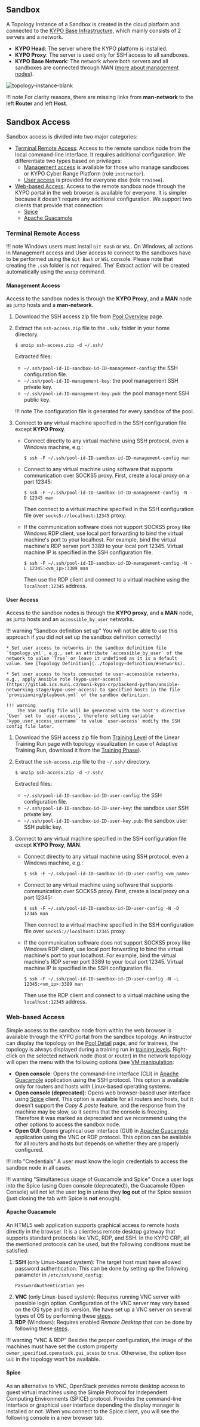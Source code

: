 ## Sandbox

A Topology Instance of a Sandbox is created in the cloud platform and connected to the [KYPO Base Infrastructure](../../../installation-guide/base-infrastructure/), which mainly consists of 2 servers and a network.

* **KYPO Head**: The server where the KYPO platform is installed.
* **KYPO Proxy**: The server is used only for SSH access to all sandboxes.
* **KYPO Base Network**: The network where both servers and all sandboxes are connected through MAN ([more about management nodes](../topology-instance/#topology-instance-management)).

![topology-instance-blank](../../img/user-guide-advanced/sandboxes/topology-instance-blank.png)

!!! note
    For clarity reasons, there are missing links from **man-network** to the left **Router** and left **Host**.

## Sandbox Access

Sandbox access is divided into two major categories: 

* [Terminal Remote Access](#terminal-remote-access):  Access to the remote sandbox node from the local command-line interface. It requires additional configuration. We differentiate two types based on privileges:
     * [Management access](#management-access) is available for those who manage sandboxes or KYPO Cyber Range Platform (role `instructor`). 
     * [User access](#user-access) is provided for everyone else (role `trainee`).
* [Web-based Access](#web-based-access): Access to the remote sandbox node through the KYPO portal in the web browser is available for everyone. It is simpler because it doesn't require any additional configuration. We support two clients that provide that connection: 
    * [Spice](#spice)
    * [Apache Guacamole](#apache-guacamole) 


### Terminal Remote Access

!!! note
    Windows users must install `Git Bash` or `WSL`. On Windows, all actions in Management access and User access to connect to the sandboxes have to be performed using the `Git Bash` or `WSL` console. Please note that creating the `.ssh` folder is not required. The' Extract action' will be created automatically using the `unzip` command.


#### Management Access

Access to the sandbox nodes is through the **KYPO Proxy**, and a **MAN** node as jump hosts and a **man-network**.

1. Download the SSH access zip file from [Pool Overview](../../../user-guide-basic/sandbox-agenda/pool/#pool-overview) page.

2. Extract the `ssh-access.zip` file to the `.ssh/` folder in your home directory.

    ```shell
    $ unzip ssh-access.zip -d ~/.ssh/
    ```

    Extracted files:

    * `~/.ssh/pool-id-ID-sandbox-id-ID-management-config`: the SSH configuration file.
    * `~/.ssh/pool-id-ID-management-key`: the pool management SSH private key.
    * `~/.ssh/pool-id-ID-management-key.pub`: the pool management SSH public key.

    !!! note
        The configuration file is generated for every sandbox of the pool.

3. Connect to any virtual machine specified in the SSH configuration file except **KYPO Proxy**.

    * Connect directly to any virtual machine using SSH protocol, even a Windows machine, e.g.:

        ```shell
        $ ssh -F ~/.ssh/pool-id-ID-sandbox-id-ID-management-config man
        ```

    * Connect to any virtual machine using software that supports communication over SOCKS5 proxy.
        First, create a local proxy on a port 12345:

        ```shell
        $ ssh -F ~/.ssh/pool-id-ID-sandbox-id-ID-management-config -N -D 12345 man
        ```

        Then connect to a virtual machine specified in the SSH configuration file over `socks5://localhost:12345` proxy.

    * If the communication software does not support SOCKS5 proxy like Windows RDP client,
      use local port forwarding to bind the virtual machine's port to your localhost.
      For example, bind the virtual machine's RDP server port 3389 to your local port 12345.
      Virtual machine IP is specified in the SSH configuration file.

        ```shell
        $ ssh -F ~/.ssh/pool-id-ID-sandbox-id-ID-management-config -N -L 12345:<vm_ip>:3389 man
        ```

        Then use the RDP client and connect to a virtual machine using the `localhost:12345` address.

#### User Access
Access to the sandbox nodes is through the **KYPO proxy**, and a **MAN** node, as jump hosts and an `accessible_by_user` networks.

!!! warning "Sandbox definition set up"
    You will not be able to use this approach if you did not set up the sandbox definition correctly!

    * Set user access to networks in the sandbox definition file `topology.yml`, e.g., set an attribute `accessible_by_user` of the network to value `True` or leave it undefined as it is a default value. See [Topology Definition](../topology-definition/#networks).

    * Set user access to hosts connected to user-accessible networks, e.g., apply Ansible role [kypo-user-access](https://gitlab.ics.muni.cz/muni-kypo-crp/backend-python/ansible-networking-stage/kypo-user-access) to specified hosts in the file `provisioning/playbook.yml` of the sandbox definition.

    !!! warning
        The SSH config file will be generated with the host's directive `User` set to `user-access`, therefore setting variable `kypo_user_access_username` to value `user-access` modify the SSH config file later.

1. Download the SSH access zip file from [Training Level](../../../user-guide-basic/training-agenda/training-run/linear-training-run/#3-training-level) of the Linear Training Run page with topology visualization (in case of Adaptive Training Run, download it from the [Training Phase](../../../user-guide-basic/training-agenda/training-run/adaptive-training-run/#3-training-phase)).

2. Extract the `ssh-access.zip` file to the `~/.ssh/` directory.

    ```shell
    $ unzip ssh-access.zip -d ~/.ssh/
    ```

    Extracted files:

    * `~/.ssh/pool-id-ID-sandbox-id-ID-user-config`: the SSH configuration file.
    * `~/.ssh/pool-id-ID-sandbox-id-ID-user-key`: the sandbox user SSH private key.
    * `~/.ssh/pool-id-ID-sandbox-id-ID-user-key.pub`: the sandbox user SSH public key.

3. Connect to any virtual machine specified in the SSH configuration file except **KYPO Proxy**, **MAN**.

   * Connect directly to any virtual machine using SSH protocol, even a Windows machine, e.g.:

       ```shell
       $ ssh -F ~/.ssh/pool-id-ID-sandbox-id-ID-user-config <vm_name>
       ```

   * Connect to any virtual machine using software that supports communication over SOCKS5 proxy.
     First, create a local proxy on a port 12345:

       ```shell
       $ ssh -F ~/.ssh/pool-id-ID-sandbox-id-ID-user-config -N -D 12345 man
       ```

     Then connect to a virtual machine specified in the SSH configuration file over `socks5://localhost:12345` proxy.

   * If the communication software does not support SOCKS5 proxy like Windows RDP client,
     use local port forwarding to bind the virtual machine's port to your localhost.
     For example, bind the virtual machine's RDP server port 3389 to your local port 12345.
     Virtual machine IP is specified in the SSH configuration file.

       ```shell
       $ ssh -F ~/.ssh/pool-id-ID-sandbox-id-ID-user-config -N -L 12345:<vm_ip>:3389 man
       ```

     Then use the RDP client and connect to a virtual machine using the `localhost:12345` address.

### Web-based Access
Simple access to the sandbox node from within the web browser is available through the KYPO portal from the sandbox topology. An instructor can display the topology on the [Pool Detail](../../../user-guide-basic/sandbox-agenda/pool/#pool-detail) page, and for trainees, the topology is always displayed during a training run in [training levels](../../../user-guide-basic/training-agenda/training-run/linear-training-run/#3-training-level). Right-click on the selected network node (host or router) in the network topology will open the menu with the following options (see [VM manipulation](../../../user-guide-basic/training-agenda/training-run/linear-training-run/#vm-manipulation):

* **Open console**: Opens the command-line interface (CLI) in [Apache Guacamole](#apache-guacamole) application using the SSH protocol. This option is available only for routers and hosts with Linux-based operating systems. 
* **Open console (deprecated)**: Opens web browser-based user interface using [Spice](#spice) client. This option is available for all routers and hosts, but it doesn’t support the *Copy & paste* feature, and the response from the machine may be slow, so it seems that the console is freezing. Therefore it was marked as deprecated and we recommend using the other options to access the sandbox node.
* **Open GUI**: Opens graphical user interface (GUI) in [Apache Guacamole](#apache-guacamole) application using the VNC or RDP protocol. This option can be available for all routers and hosts but depends on whether they are properly configured.

!!! info "Credentials"
    A user must know the login credentials to access the sandbox node in all cases. 

!!! warning "Simultaneous usage of Guacamole and Spice"
    Once a user logs into the Spice (using Open console (deprecated)), the Guacamole (Open Console) will not let the user log in unless they **log out** of the Spice session (just closing the tab with Spice is **not** enough).

#### Apache Guacamole
An HTML5 web application supports graphical access to remote hosts directly in the browser. It is a clientless remote desktop gateway that supports standard protocols like VNC, RDP, and SSH. In the KYPO CRP, all the mentioned protocols can be used, but the following conditions must be satisfied:

1. **SSH** (only Linux-based system): The target host must have allowed password authentication. This can be done by setting up the following parameter in `/etc/ssh/sshd_config`: 
      ```
      PasswordAuthentication yes
      ```
2. **VNC** (only Linux-based system): Requires running VNC server with possible login option. Configuration of the VNC server may vary based on the OS type and its version. We have set up a VNC server on several types of OS by performing these [steps](https://gitlab.ics.muni.cz/muni-kypo-images/image-template/-/blob/master/REMOTE-ACCESS.md#vnc-linux).
3. **RDP** (Windows): Requires enabled *Remote Desktop* that can be done by following these [steps](https://gitlab.ics.muni.cz/muni-kypo-images/image-template/-/blob/master/REMOTE-ACCESS.md#rdp-windows). 

!!! warning "VNC & RDP" 
    Besides the proper configuration, the image of the machines must have set the custom property `owner_specified.openstack.gui_acess` to `true`. Otherwise, the option `Open GUI` in the topology won't be available. 

#### Spice
As an alternative to VNC, OpenStack provides remote desktop access to guest virtual machines using the Simple Protocol for Independent Computing Environments (SPICE) protocol. Provides the command-line interface or graphical user interface depending the display manager is installed or not. When you connect to the Spice client, you will see the following console in a new browser tab. 
       

